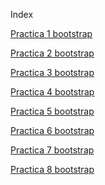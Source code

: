 Index

<a href="Practica1bootstrap.html"> Practica 1 bootstrap </a>

<a href="Practica2bootstrap.html"> Practica 2 bootstrap </a>

<a href="Practica3bootstrap.html"> Practica 3 bootstrap </a>

<a href="Practica4bootstrap.html"> Practica 4 bootstrap </a>

<a href="Practica5bootstrap.html"> Practica 5 bootstrap </a>

<a href="Practica6bootstrap.html"> Practica 6 bootstrap </a>

<a href="Practica7bootstrap.html"> Practica 7 bootstrap </a>

<a href="Practicamodales.html"> Practica 8 bootstrap </a>
